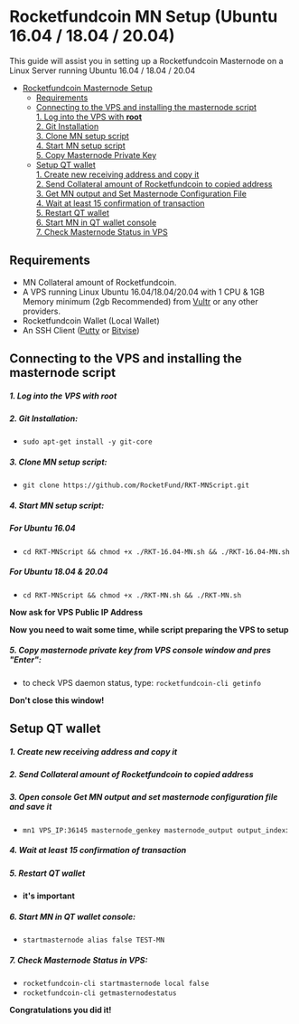 # Rocketfundcoin MN Setup (Ubuntu 16.04 / 18.04 / 20.04)
This guide will assist you in setting up a Rocketfundcoin Masternode on a Linux Server running Ubuntu 16.04 / 18.04 / 20.04

- [Rocketfundcoin Masternode Setup](#rocketfundcoin-masternode-setup)  
  	* [Requirements](#requirements) 
  * [Connecting to the VPS and installing the masternode script](#Connecting-to-the-VPS-and-installing-the-masternode-script)  
         [1. Log into the VPS with **root**](#1-log-into-the-vps-with-root)  
         [2. Git Installation](#2-git-installation)  
         [3. Clone MN setup script](#3-clone-mn-setup-script)  
         [4. Start MN setup script](#4-start-mn-setup-script)  
         [5. Copy Masternode Private Key](#5-copy-masternode-private-key-from-vps-console-window-and-pres-enter)
  * [Setup QT wallet](#setup-qt-wallet)  
         [1. Create new receiving address and copy it](#1-create-new-receiving-address-and-copy-it)  
	 [2. Send Collateral amount of Rocketfundcoin to copied address](#2-send-collateral-amount-of-rocketfundcoin-to-copied-address)  
	 [3. Get MN output and Set Masternode Configuration File](#3-open-console-get-mn-output-and-set-masternode-configuration-file-and-save-it)  
	 [4. Wait at least 15 confirmation of transaction](#4-wait-at-least-15-confirmation-of-transaction)  
         [5. Restart QT wallet](#5-restart-qt-wallet)  
         [6. Start MN in QT wallet console](#6-start-mn-in-qt-wallet-console)  
	 [7. Check Masternode Status in VPS](#7-check-masternode-status-in-vps)  

## Requirements
- MN Collateral amount of Rocketfundcoin.
- A VPS running Linux Ubuntu 16.04/18.04/20.04 with 1 CPU & 1GB Memory minimum (2gb Recommended) from [Vultr](https://www.vultr.com/?ref=8622028) or any other providers.
- Rocketfundcoin Wallet (Local Wallet)
- An SSH Client (<a href="https://www.putty.org/" target="_blank">Putty</a> or <a href="https://dl.bitvise.com/BvSshClient-Inst.exe" target="_blank">Bitvise</a>)


## Connecting to the VPS and installing the masternode script

##### 1. Log into the VPS with **root**  

##### 2. Git Installation:  
- ```sudo apt-get install -y git-core```  

##### 3. Clone MN setup script: 
- ```git clone https://github.com/RocketFund/RKT-MNScript.git```  

##### 4. Start MN setup script: 
##### For Ubuntu 16.04
- ```cd RKT-MNScript && chmod +x ./RKT-16.04-MN.sh && ./RKT-16.04-MN.sh```

##### For Ubuntu 18.04 & 20.04
- ```cd RKT-MNScript && chmod +x ./RKT-MN.sh && ./RKT-MN.sh```


   
**Now ask for VPS Public IP Address** 

**Now you need to wait some time, while script preparing the VPS to setup**  
##### 5. Copy masternode private key from VPS console window and pres "Enter":


- to check VPS daemon status, type: ```rocketfundcoin-cli getinfo```

**Don't close this window!** 	

## Setup QT wallet
##### 1. Create new receiving address and copy it

##### 2. Send Collateral amount of Rocketfundcoin to copied address

##### 3. Open console Get MN output and set masternode configuration file and save it
- ```mn1 VPS_IP:36145 masternode_genkey masternode_output output_index```:

##### 4. Wait at least 15 confirmation of transaction

##### 5. Restart QT wallet  
- **it's important**

##### 6. Start MN in QT wallet console:
- ```startmasternode alias false TEST-MN```

##### 7. Check Masternode Status in VPS:
- ```rocketfundcoin-cli startmasternode local false``` 
- ```rocketfundcoin-cli getmasternodestatus```  

**Сongratulations you did it!**


